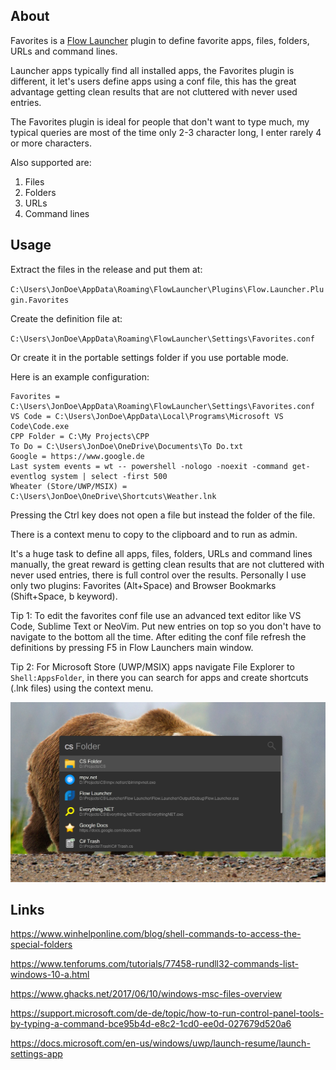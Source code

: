 ﻿
## About

Favorites is a [Flow Launcher](https://flow-launcher.github.io/#/) plugin to
define favorite apps, files, folders, URLs and command lines.

Launcher apps typically find all installed apps, the Favorites plugin is
different, it let's users define apps using a conf file, this has the great
advantage getting clean results that are not cluttered with never used entries.

The Favorites plugin is ideal for people that don't want to type much,
my typical queries are most of the time only 2-3 character long,
I enter rarely 4 or more characters.

Also supported are:

1. Files
2. Folders
3. URLs
4. Command lines

## Usage

Extract the files in the release and put them at:

`C:\Users\JonDoe\AppData\Roaming\FlowLauncher\Plugins\Flow.Launcher.Plugin.Favorites`

Create the definition file at:

`C:\Users\JonDoe\AppData\Roaming\FlowLauncher\Settings\Favorites.conf`

Or create it in the portable settings folder if you use portable mode.

Here is an example configuration:

```
Favorites = C:\Users\JonDoe\AppData\Roaming\FlowLauncher\Settings\Favorites.conf
VS Code = C:\Users\JonDoe\AppData\Local\Programs\Microsoft VS Code\Code.exe
CPP Folder = C:\My Projects\CPP
To Do = C:\Users\JonDoe\OneDrive\Documents\To Do.txt
Google = https://www.google.de
Last system events = wt -- powershell -nologo -noexit -command get-eventlog system | select -first 500
Wheater (Store/UWP/MSIX) = C:\Users\JonDoe\OneDrive\Shortcuts\Weather.lnk
```

Pressing the Ctrl key does not open a file but instead the folder of the file.

There is a context menu to copy to the clipboard and to run as admin.

It's a huge task to define all apps, files, folders, URLs and command lines manually,
the great reward is getting clean results that are not cluttered with never used entries,
there is full control over the results. Personally I use only two plugins:
Favorites (Alt+Space) and Browser Bookmarks (Shift+Space, b keyword).

Tip 1: To edit the favorites conf file use an advanced text editor like VS Code,
Sublime Text or NeoVim. Put new entries on top so you don't have to navigate
to the bottom all the time. After editing the conf file refresh the
definitions by pressing F5 in Flow Launchers main window.

Tip 2: For Microsoft Store (UWP/MSIX) apps navigate File Explorer to `Shell:AppsFolder`,
in there you can search for apps and create shortcuts (.lnk files) using the context menu.

![Screenshot](Screenshot.jpg)

## Links

https://www.winhelponline.com/blog/shell-commands-to-access-the-special-folders

https://www.tenforums.com/tutorials/77458-rundll32-commands-list-windows-10-a.html

https://www.ghacks.net/2017/06/10/windows-msc-files-overview

https://support.microsoft.com/de-de/topic/how-to-run-control-panel-tools-by-typing-a-command-bce95b4d-e8c2-1cd0-ee0d-027679d520a6

https://docs.microsoft.com/en-us/windows/uwp/launch-resume/launch-settings-app
